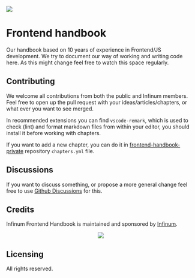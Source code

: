 ![](https://infinum.com/handbook/dist/assets/images/books/frontend/header.svg?59a036660281a9152d1e8329f23182fe)

# Frontend handbook

Our handbook based on 10 years of experience in Frontend/JS development. We try to document our way of working and writing code here. As this might change feel free to watch this space regularly.

## Contributing

We welcome all contributions from both the public and Infinum members. Feel free to open up the pull request with your ideas/articles/chapters, or what ever you want to see merged.

In recommended extensions you can find `vscode-remark`, which is used to check (lint) and format markdown files from within your editor, you should install it before working with chapters.

If you want to add a new chapter, you can do it in [frontend-handbook-private](https://github.com/infinum/frontend-handbook-private) repository `chapters.yml` file.

## Discussions

If you want to discuss something, or propose a more general change feel free to use [Github Discussions](https://github.com/infinum/frontend-handbook/discussions) for this.

## Credits

Infinum Frontend Handbook is maintained and sponsored by [Infinum](https://www.infinum.com).

<p align="center">
  <a href='https://infinum.com'>
    <picture>
        <source srcset="https://assets.infinum.com/brand/logo/static/white.svg" media="(prefers-color-scheme: dark)">
        <img src="https://assets.infinum.com/brand/logo/static/default.svg">
    </picture>
  </a>
</p>

## Licensing

All rights reserved.
